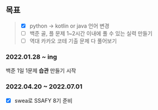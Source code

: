 ## 목표
> - [x] python -> kotlin or java 언어 변경
> - [ ] 백준 골, 플 문제 1~2시간 이내에 풀 수 있는 실력 만들기
> - [ ] 역대 카카오 코테 기출 문제 다 풀어보기

### 2022.01.28 ~ ing
백준 1일 1문제 **습관** 만들기 시작

### 2022.04.20 ~ 2022.07.01
- [x] swea로 SSAFY 8기 준비
